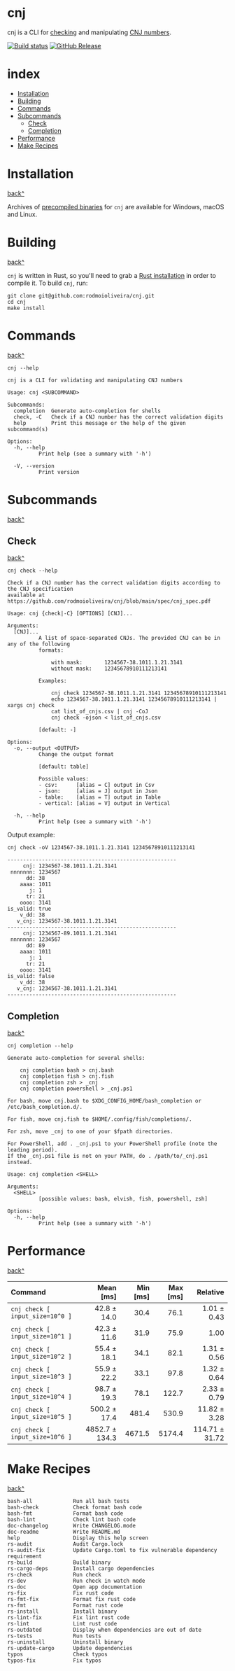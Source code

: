 # cnj

cnj is a CLI for [checking](https://github.com/rodmoioliveira/cnj#check)
and manipulating [CNJ numbers](https://atos.cnj.jus.br/atos/detalhar/atos-normativos?documento=119).

[![Build status](https://github.com/rodmoioliveira/cnj/workflows/ci/badge.svg)](https://github.com/rodmoioliveira/cnj/actions)
[![GitHub Release](https://img.shields.io/github/v/release/rodmoioliveira/cnj)](https://github.com/rodmoioliveira/cnj/releases)

# index

  - [Installation](#installation)
  - [Building](#building)
  - [Commands](#commands)
  - [Subcommands](#subcommands)
    - [Check](#check)
    - [Completion](#completion)
  - [Performance](#performance)
  - [Make Recipes](#make-recipes)

# Installation

[back^](#index)

Archives of [precompiled binaries](https://github.com/rodmoioliveira/cnj/releases)
for `cnj` are available for Windows, macOS and Linux.

# Building

[back^](#index)

`cnj` is written in Rust, so you'll need to grab a [Rust installation](https://www.rust-lang.org/tools/install)
in order to compile it. To build `cnj`, run:

```
git clone git@github.com:rodmoioliveira/cnj.git
cd cnj
make install
```

# Commands

[back^](#index)

```
cnj --help

cnj is a CLI for validating and manipulating CNJ numbers

Usage: cnj <SUBCOMMAND>

Subcommands:
  completion  Generate auto-completion for shells
  check, -C   Check if a CNJ number has the correct validation digits
  help        Print this message or the help of the given subcommand(s)

Options:
  -h, --help
          Print help (see a summary with '-h')

  -V, --version
          Print version
```

# Subcommands

[back^](#index)

## Check

[back^](#index)

```
cnj check --help

Check if a CNJ number has the correct validation digits according to the CNJ specification
available at https://github.com/rodmoioliveira/cnj/blob/main/spec/cnj_spec.pdf

Usage: cnj {check|-C} [OPTIONS] [CNJ]...

Arguments:
  [CNJ]...
          A list of space-separated CNJs. The provided CNJ can be in any of the following
          formats:
          
              with mask:       1234567-38.1011.1.21.3141
              without mask:    12345678910111213141
          
          Examples:
          
              cnj check 1234567-38.1011.1.21.3141 12345678910111213141
              echo 1234567-38.1011.1.21.3141 12345678910111213141 | xargs cnj check
              cat list_of_cnjs.csv | cnj -CoJ
              cnj check -ojson < list_of_cnjs.csv
          
          [default: -]

Options:
  -o, --output <OUTPUT>
          Change the output format
          
          [default: table]

          Possible values:
          - csv:      [alias = C] output in Csv
          - json:     [alias = J] output in Json
          - table:    [alias = T] output in Table
          - vertical: [alias = V] output in Vertical

  -h, --help
          Print help (see a summary with '-h')
```

Output example:

```
cnj check -oV 1234567-38.1011.1.21.3141 12345678910111213141

------------------------------------------------------
     cnj: 1234567-38.1011.1.21.3141
 nnnnnnn: 1234567
      dd: 38
    aaaa: 1011
       j: 1
      tr: 21
    oooo: 3141
is_valid: true
    v_dd: 38
   v_cnj: 1234567-38.1011.1.21.3141
------------------------------------------------------
     cnj: 1234567-89.1011.1.21.3141
 nnnnnnn: 1234567
      dd: 89
    aaaa: 1011
       j: 1
      tr: 21
    oooo: 3141
is_valid: false
    v_dd: 38
   v_cnj: 1234567-38.1011.1.21.3141
------------------------------------------------------
```

## Completion

[back^](#index)

```
cnj completion --help

Generate auto-completion for several shells:

    cnj completion bash > cnj.bash
    cnj completion fish > cnj.fish
    cnj completion zsh > _cnj
    cnj completion powershell > _cnj.ps1

For bash, move cnj.bash to $XDG_CONFIG_HOME/bash_completion or /etc/bash_completion.d/.

For fish, move cnj.fish to $HOME/.config/fish/completions/.

For zsh, move _cnj to one of your $fpath directories.

For PowerShell, add . _cnj.ps1 to your PowerShell profile (note the leading period).
If the _cnj.ps1 file is not on your PATH, do . /path/to/_cnj.ps1 instead.

Usage: cnj completion <SHELL>

Arguments:
  <SHELL>
          [possible values: bash, elvish, fish, powershell, zsh]

Options:
  -h, --help
          Print help (see a summary with '-h')
```

# Performance

[back^](#index)

| Command | Mean [ms] | Min [ms] | Max [ms] | Relative |
|:---|---:|---:|---:|---:|
| `cnj check [ input_size=10^0 ]` | 42.8 ± 14.0 | 30.4 | 76.1 | 1.01 ± 0.43 |
| `cnj check [ input_size=10^1 ]` | 42.3 ± 11.6 | 31.9 | 75.9 | 1.00 |
| `cnj check [ input_size=10^2 ]` | 55.4 ± 18.1 | 34.1 | 82.1 | 1.31 ± 0.56 |
| `cnj check [ input_size=10^3 ]` | 55.9 ± 22.2 | 33.1 | 97.8 | 1.32 ± 0.64 |
| `cnj check [ input_size=10^4 ]` | 98.7 ± 19.3 | 78.1 | 122.7 | 2.33 ± 0.79 |
| `cnj check [ input_size=10^5 ]` | 500.2 ± 17.4 | 481.4 | 530.9 | 11.82 ± 3.28 |
| `cnj check [ input_size=10^6 ]` | 4852.7 ± 134.3 | 4671.5 | 5174.4 | 114.71 ± 31.72 |

# Make Recipes

[back^](#index)

```
bash-all             Run all bash tests
bash-check           Check format bash code
bash-fmt             Format bash code
bash-lint            Check lint bash code
doc-changelog        Write CHANGELOG.mode
doc-readme           Write README.md
help                 Display this help screen
rs-audit             Audit Cargo.lock
rs-audit-fix         Update Cargo.toml to fix vulnerable dependency requirement
rs-build             Build binary
rs-cargo-deps        Install cargo dependencies
rs-check             Run check
rs-dev               Run check in watch mode
rs-doc               Open app documentation
rs-fix               Fix rust code
rs-fmt-fix           Format fix rust code
rs-fmt               Format rust code
rs-install           Install binary
rs-lint-fix          Fix lint rust code
rs-lint              Lint rust code
rs-outdated          Display when dependencies are out of date
rs-tests             Run tests
rs-uninstall         Uninstall binary
rs-update-cargo      Update dependencies
typos                Check typos
typos-fix            Fix typos
```
